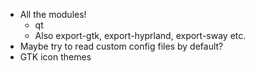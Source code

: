 - All the modules!
  - qt
  - Also export-gtk, export-hyprland, export-sway etc.
- Maybe try to read custom config files by default?
- GTK icon themes
